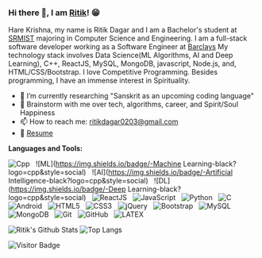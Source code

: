 ### Hi there 👋, I am [Ritik](https://ritikdagar.netlify.app/)! 😁
<!--
**Ritik2703/Ritik2703** is a ✨ _special_ ✨ repository because its `README.md` (this file) appears on your GitHub profile.
Here are some ideas to get you started:

- 🔭 I’m currently working on ...
- 🌱 I’m currently learning ...
- 👯 I’m looking to collaborate on ...
- 🤔 I’m looking for help with ...
- 💬 Ask me about ...
- 📫 How to reach me: ...
- 😄 Pronouns: ...
- ⚡ Fun fact: ...
- 🤔 I’m looking for help with Statistics
- 👯 I’m looking to collaborate on ...
-->

Hare Krishna, my name is Ritik Dagar and I am a Bachelor's student at [SRMIST](https://www.srmist.edu.in/) majoring in Computer Science and Engineering. I am a full-stack software developer working as a Software Engineer at [Barclays](https://home.barclays/) My technology stack involves Data Science(ML Algorithms, AI and Deep Learning), C++, ReactJS, MySQL, MongoDB, javascript, Node.js, and, HTML/CSS/Bootstrap. I love Competitive Programming. Besides programming, I have an immense interest in Spirituality.

- 🔭 I’m currently researching "Sanskrit as an upcoming coding language"
- 💬 Brainstorm with me over tech, algorithms, career, and Spirit/Soul Happiness
- 📫 How to reach me: ritikdagar0203@gmail.com
- 📝 [Resume](https://ritikdagar.netlify.app/assets/resume.470fb126a17fe0fbdaba42b22e7be3f9.pdf)

**Languages and Tools:** 

![Cpp](https://img.shields.io/badge/-Cpp-black?logo=cpp&style=social)&nbsp;&nbsp;
![ML](https://img.shields.io/badge/-Machine Learning-black?logo=cpp&style=social)&nbsp;&nbsp;
![AI](https://img.shields.io/badge/-Artificial Intelligence-black?logo=cpp&style=social)&nbsp;&nbsp;
![DL](https://img.shields.io/badge/-Deep Learning-black?logo=cpp&style=social)&nbsp;&nbsp;
![ReactJS](https://img.shields.io/badge/-ReactJS%20Framework-black?logo=react&style=social)&nbsp;&nbsp;
![JavaScript](https://img.shields.io/badge/-JavaScript-black?logo=javascript&style=social)&nbsp;&nbsp;
![Python](https://img.shields.io/badge/-Python-black?logo=Python&style=social)&nbsp;&nbsp;
![C](https://img.shields.io/badge/-C-black?logo=c&style=social)&nbsp;&nbsp;
![Android](https://img.shields.io/badge/-Android-black?logo=android&style=social)&nbsp;&nbsp;
![HTML5](https://img.shields.io/badge/-HTML5-black?logo=html5&style=social)&nbsp;&nbsp;
![CSS3](https://img.shields.io/badge/-CSS3-black?logo=css3&style=social)&nbsp;&nbsp;
![jQuery](https://img.shields.io/badge/-jQuery-black?logo=jquery&style=social)&nbsp;&nbsp;
![Bootstrap](https://img.shields.io/badge/-Bootstrap-black?logo=bootstrap&style=social)&nbsp;&nbsp;
![MySQL](https://img.shields.io/badge/-MySQL-black?logo=mysql&style=social)&nbsp;&nbsp;
![MongoDB](https://img.shields.io/badge/-MongoDB-black?logo=mongodb&style=social)&nbsp;&nbsp;
![Git](https://img.shields.io/badge/-Git-black?logo=git&style=social)&nbsp;&nbsp;
![GitHub](https://img.shields.io/badge/-GitHub-black?logo=github&style=social)&nbsp;&nbsp;
![LATEX](https://img.shields.io/badge/-LATEX-black?logo=latex&style=social)&nbsp;&nbsp;

![Ritik's Github Stats](https://github-readme-stats.vercel.app/api?username=Ritik2703&count_private=true&show_icons=true&include_all_commits=true)
![Top Langs](https://github-readme-stats.vercel.app/api/top-langs/?username=Ritik2703&hide=Jupyter%20Notebook,matlab&layout=compact)

![Visitor Badge](https://visitor-badge.laobi.icu/badge?page_id=Ritik2703.Ritik2703)
